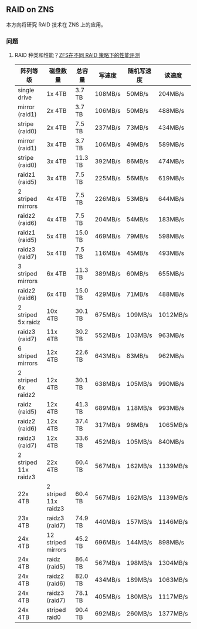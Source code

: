 ## RAID on ZNS

本方向将研究 RAID 技术在 ZNS 上的应用。

### 问题

1. RAID 种类和性能？[ZFS在不同 RAID 策略下的性能评测](https://www.liujason.com/article/679.html)

   | 阵列等级             | 磁盘数量 | 总容量  | 写速度  | 随机写速度 | 读速度   |
   | -------------------- | -------- | ------- | ------- | ---------- | -------- |
   | single drive         | 1x 4TB   | 3.7 TB  | 108MB/s | 50MB/s     | 204MB/s  |
   | mirror (raid1)       | 2x 4TB   | 3.7 TB  | 106MB/s | 50MB/s     | 488MB/s  |
   | stripe (raid0)       | 2x 4TB   | 7.5 TB  | 237MB/s | 73MB/s     | 434MB/s  |
   | mirror (raid1)       | 3x 4TB   | 3.7 TB  | 106MB/s | 49MB/s     | 589MB/s  |
   | stripe (raid0)       | 3x 4TB   | 11.3 TB | 392MB/s | 86MB/s     | 474MB/s  |
   | raidz1 (raid5)       | 3x 4TB   | 7.5 TB  | 225MB/s | 56MB/s     | 619MB/s  |
   | 2 striped mirrors    | 4x 4TB   | 7.5 TB  | 226MB/s | 53MB/s     | 644MB/s  |
   | raidz2 (raid6)       | 4x 4TB   | 7.5 TB  | 204MB/s | 54MB/s     | 183MB/s  |
   | raidz1 (raid5)       | 5x 4TB   | 15.0 TB | 469MB/s | 79MB/s     | 598MB/s  |
   | raidz3 (raid7)       | 5x 4TB   | 7.5 TB  | 116MB/s | 45MB/s     | 493MB/s  |
   | 3 striped mirrors    | 6x 4TB   | 11.3 TB | 389MB/s | 60MB/s     | 655MB/s  |
   | raidz2 (raid6)       | 6x 4TB   | 15.0 TB | 429MB/s | 71MB/s     | 488MB/s  |
   | 2 striped 5x raidz   | 10x 4TB  | 30.1 TB | 675MB/s | 109MB/s    | 1012MB/s |
   | raidz3 (raid7)       | 11x 4TB  | 30.2 TB | 552MB/s | 103MB/s    | 963MB/s  |
   | 6 striped mirrors    | 12x 4TB  | 22.6 TB | 643MB/s | 83MB/s     | 962MB/s  |
   | 2 striped 6x raidz2  | 12x 4TB  | 30.1 TB | 638MB/s | 105MB/s    | 990MB/s  |
   | raidz (raid5)        | 12x 4TB  | 41.3 TB | 689MB/s | 118MB/s    | 993MB/s  |
   | raidz2 (raid6)       | 12x 4TB  | 37.4 TB | 317MB/s | 98MB/s     | 1065MB/s |
   | raidz3 (raid7)       | 12x 4TB  | 33.6 TB | 452MB/s | 105MB/s    | 840MB/s  |
   | 2 striped 11x raidz3 | 22x 4TB  | 60.4 TB | 567MB/s | 162MB/s    | 1139MB/s |
   | 22x 4TB | 2 striped 11x raidz3 | 60.4 TB  | 567MB/s  | 162MB/s      | 1139MB/s |
   | 23x 4TB | raidz3 (raid7)       | 74.9 TB  | 440MB/s  | 157MB/s      | 1146MB/s |
   | 24x 4TB | 12 striped mirrors   | 45.2 TB  | 696MB/s  | 144MB/s      | 898MB/s  |
   | 24x 4TB | raidz (raid5)        | 86.4 TB  | 567MB/s  | 198MB/s      | 1304MB/s |
   | 24x 4TB | raidz2 (raid6)       | 82.0 TB  | 434MB/s  | 189MB/s      | 1063MB/s |
   | 24x 4TB | raidz3 (raid7)       | 78.1 TB  | 405MB/s  | 180MB/s      | 1117MB/s |
   | 24x 4TB | striped raid0        | 90.4 TB  | 692MB/s  | 260MB/s      | 1377MB/s |
